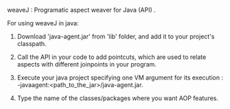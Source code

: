 weaveJ
:	Programatic aspect weaver for Java (API) .



For using weaveJ in java:

1. Download 'java-agent.jar' from 'lib' folder, and add it to your project's classpath.

2. Call the API in your code to add pointcuts, which are used to relate aspects with different joinpoints in your program.

3. Execute your java project specifying one VM argument for its execution : -javaagent:<path_to_the_jar>/java-agent.jar.

4. Type the name of the classes/packages where you want AOP features.
